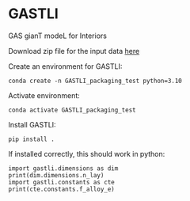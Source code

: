 # GASTLI
GAS gianT modeL for Interiors

Download zip file for the input data [here](https://www.dropbox.com/scl/fi/euhdgfhyotxtw0jqe4ydi/gastli_input_data.zip?rlkey=vw7epxyly844xfkf9yws4fai5&dl=0)

Create an environment for GASTLI: 
```
conda create -n GASTLI_packaging_test python=3.10
```

Activate environment:
```
conda activate GASTLI_packaging_test
```

Install GASTLI:
```
pip install .
```

If installed correctly, this should work in python:
```
import gastli.dimensions as dim
print(dim.dimensions.n_lay)
import gastli.constants as cte
print(cte.constants.f_alloy_e)
```
